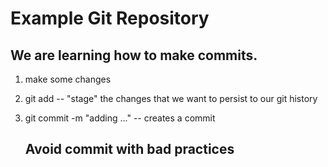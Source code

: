 # Example Git Repository

 ## We are learning how to make commits.
1. make some changes
2. git add -- "stage" the changes that we want to persist to our git history
3. git commit -m "adding ..." -- creates a commit
   
   ## Avoid commit with bad practices
   